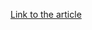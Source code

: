 [Link to the article](https://www.malwarebytes.com/blog/threat-intelligence/2023/09/ongoing-webex-malvertising-drops-batloader)
